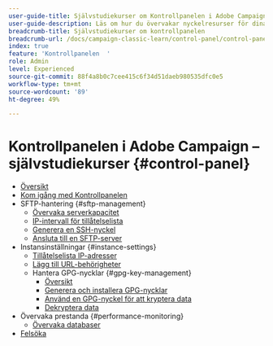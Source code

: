 ```yaml
---
user-guide-title: Självstudiekurser om Kontrollpanelen i Adobe Campaign
user-guide-description: Läs om hur du övervakar nyckelresurser för dina Adobe Campaign-instanser och utför administrativa uppgifter på Kontrollpanelen.
breadcrumb-title: Självstudiekurser om kontrollpanelen
breadcrumb-url: /docs/campaign-classic-learn/control-panel/control-panel-overview.html
index: true
feature: 'Kontrollpanelen  '
role: Admin
level: Experienced
source-git-commit: 88f4a8b0c7cee415c6f34d51daeb980535dfc0e5
workflow-type: tm+mt
source-wordcount: '89'
ht-degree: 49%

---
```



# Kontrollpanelen i Adobe Campaign – självstudiekurser {#control-panel}

+ [Översikt](/help/control-panel-tutorials/control-panel-overview.md)
+ [Kom igång med Kontrollpanelen](/help/control-panel-tutorials/get-started.md)
+ SFTP-hantering {#sftp-management}
   + [Övervaka serverkapacitet](/help/control-panel-tutorials/sftp-management/monitor-server-capacity.md)
   + [IP-intervall för tillåtelselista](/help/control-panel-tutorials/sftp-management/allowlist-ip-range.md)
   + [Generera en SSH-nyckel](/help/control-panel-tutorials/sftp-management/generate-ssh-key.md)
   + [Ansluta till en SFTP-server](/help/control-panel-tutorials/sftp-management/connect-to-sftp-server.md)
+ Instansinställningar {#instance-settings}
   + [Tillåtelselista IP-adresser](/help/control-panel-tutorials/instance-settings/allowlist-ip-address.md)
   + [Lägg till URL-behörigheter](/help/control-panel-tutorials/instance-settings/add-url-permissions.md)
   + Hantera GPG-nycklar {#gpg-key-management}
      + [Översikt](/help/control-panel-tutorials/instance-settings/gpg-key-management/gpg-key-management-overview.md)
      + [Generera och installera GPG-nycklar](/help/control-panel-tutorials/instance-settings/gpg-key-management/generate-and-install-gpg-keys.md)
      + [Använd en GPG-nyckel för att kryptera data](/help/control-panel-tutorials/instance-settings/gpg-key-management/use-a-gpg-key-to-encrypt-data.md)
      + [Dekryptera data](/help/control-panel-tutorials/instance-settings/gpg-key-management/decrypt-data.md)
+ Övervaka prestanda {#performance-monitoring}
   + [Övervaka databaser](/help/control-panel-tutorials/performance-monitoring/monitor-databases.md)
+ [Felsöka](/help/control-panel-tutorials/troubleshooting.md)